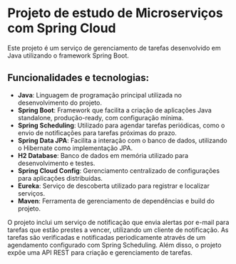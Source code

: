 # Projeto de estudo de Microserviços com Spring Cloud

Este projeto é um serviço de gerenciamento de tarefas desenvolvido em Java utilizando o framework Spring Boot. 

## Funcionalidades e tecnologias:

- **Java**: Linguagem de programação principal utilizada no desenvolvimento do projeto.
- **Spring Boot**: Framework que facilita a criação de aplicações Java standalone, produção-ready, com configuração mínima.
- **Spring Scheduling**: Utilizado para agendar tarefas periódicas, como o envio de notificações para tarefas próximas do prazo.
- **Spring Data JPA**: Facilita a interação com o banco de dados, utilizando o Hibernate como implementação JPA.
- **H2 Database**: Banco de dados em memória utilizado para desenvolvimento e testes.
- **Spring Cloud Config**: Gerenciamento centralizado de configurações para aplicações distribuídas.
- **Eureka**: Serviço de descoberta utilizado para registrar e localizar serviços.
- **Maven**: Ferramenta de gerenciamento de dependências e build do projeto.

O projeto inclui um serviço de notificação que envia alertas por e-mail para tarefas que estão prestes a vencer, utilizando um cliente de notificação. As tarefas são verificadas e notificadas periodicamente através de um agendamento configurado com Spring Scheduling. Além disso, o projeto expõe uma API REST para criação e gerenciamento de tarefas.
